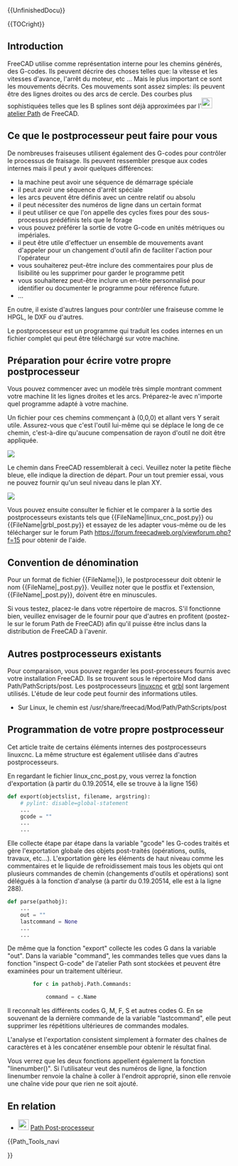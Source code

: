  {{UnfinishedDocu}}





{{TOCright}}

## Introduction

FreeCAD utilise comme représentation interne pour les chemins générés, des G-codes. Ils peuvent décrire des choses telles que: la vitesse et les vitesses d\'avance, l\'arrêt du moteur, etc \... Mais le plus important ce sont les mouvements décrits. Ces mouvements sont assez simples: ils peuvent être des lignes droites ou des arcs de cercle. Des courbes plus sophistiquées telles que les B splines sont déjà approximées par l\'<img alt="" src=images/Workbench_Path.svg  style="width:24px;"> [atelier Path](Path_Workbench/fr.md) de FreeCAD.

## Ce que le postprocesseur peut faire pour vous 

De nombreuses fraiseuses utilisent également des G-codes pour contrôler le processus de fraisage. Ils peuvent ressembler presque aux codes internes mais il peut y avoir quelques différences:

-   la machine peut avoir une séquence de démarrage spéciale
-   il peut avoir une séquence d\'arrêt spéciale
-   les arcs peuvent être définis avec un centre relatif ou absolu
-   il peut nécessiter des numéros de ligne dans un certain format
-   il peut utiliser ce que l\'on appelle des cycles fixes pour des sous-processus prédéfinis tels que le forage
-   vous pouvez préférer la sortie de votre G-code en unités métriques ou impériales.
-   il peut être utile d\'effectuer un ensemble de mouvements avant d\'appeler pour un changement d\'outil afin de faciliter l\'action pour l\'opérateur
-   vous souhaiterez peut-être inclure des commentaires pour plus de lisibilité ou les supprimer pour garder le programme petit
-   vous souhaiterez peut-être inclure un en-tête personnalisé pour identifier ou documenter le programme pour référence future.
-   \...

En outre, il existe d\'autres langues pour contrôler une fraiseuse comme le HPGL, le DXF ou d\'autres.

Le postprocesseur est un programme qui traduit les codes internes en un fichier complet qui peut être téléchargé sur votre machine.

## Préparation pour écrire votre propre postprocesseur 

Vous pouvez commencer avec un modèle très simple montrant comment votre machine lit les lignes droites et les arcs. Préparez-le avec n\'importe quel programme adapté à votre machine.

Un fichier pour ces chemins commençant à (0,0,0) et allant vers Y serait utile. Assurez-vous que c\'est l\'outil lui-même qui se déplace le long de ce chemin, c\'est-à-dire qu\'aucune compensation de rayon d\'outil ne doit être appliquée.

![](images/Path_PostProcessorSketch.png )

Le chemin dans FreeCAD ressemblerait à ceci. Veuillez noter la petite flèche bleue, elle indique la direction de départ. Pour un tout premier essai, vous ne pouvez fournir qu\'un seul niveau dans le plan XY.

![](images/Path_PostProcessorModel.png )

Vous pouvez ensuite consulter le fichier et le comparer à la sortie des postprocesseurs existants tels que {{FileName|linux_cnc_post.py}} ou {{FileName|grbl_post.py}} et essayez de les adapter vous-même ou de les télécharger sur le forum Path <https://forum.freecadweb.org/viewforum.php?f=15> pour obtenir de l\'aide.

## Convention de dénomination 

Pour un format de fichier {{FileName|<filename>}}, le postprocesseur doit obtenir le nom {{FileName|<filename>_post.py}}. Veuillez noter que le postfix et l\'extension, {{FileName|_post.py}}, doivent être en minuscules.

Si vous testez, placez-le dans votre répertoire de macros. S\'il fonctionne bien, veuillez envisager de le fournir pour que d\'autres en profitent (postez-le sur le forum Path de FreeCAD) afin qu\'il puisse être inclus dans la distribution de FreeCAD à l\'avenir.

## Autres postprocesseurs existants 

Pour comparaison, vous pouvez regarder les post-processeurs fournis avec votre installation FreeCAD. Ils se trouvent sous le répertoire Mod dans Path/PathScripts/post. Les postprocesseurs [linuxcnc](http://linuxcnc.org/) et [grbl](https://github.com/grbl/grbl) sont largement utilisés. L\'étude de leur code peut fournir des informations utiles.

-   Sur Linux, le chemin est /usr/share/freecad/Mod/Path/PathScripts/post

## Programmation de votre propre postprocesseur 

Cet article traite de certains éléments internes des postprocesseurs linuxcnc. La même structure est également utilisée dans d\'autres postprocesseurs.

En regardant le fichier linux\_cnc\_post.py, vous verrez la fonction d\'exportation (à partir du 0.19.20514, elle se trouve à la ligne 156)


```python
def export(objectslist, filename, argstring):
    # pylint: disable=global-statement
    ...
    gcode = ""
    ...
    ...
```

Elle collecte étape par étape dans la variable \"gcode\" les G-codes traités et gère l\'exportation globale des objets post-traités (opérations, outils, travaux, etc\...). L\'exportation gère les éléments de haut niveau comme les commentaires et le liquide de refroidissement mais tous les objets qui ont plusieurs commandes de chemin (changements d\'outils et opérations) sont délégués à la fonction d\'analyse (à partir du 0.19.20514, elle est à la ligne 288).


```python
def parse(pathobj):
    ...
    out = ""
    lastcommand = None
    ...
    ...
```

De même que la fonction \"export\" collecte les codes G dans la variable \"out\". Dans la variable \"command\", les commandes telles que vues dans la fonction \"inspect G-code\" de l\'atelier Path sont stockées et peuvent être examinées pour un traitement ultérieur.


```python
        for c in pathobj.Path.Commands:

            command = c.Name
```

Il reconnaît les différents codes G, M, F, S et autres codes G. En se souvenant de la dernière commande de la variable \"lastcommand\", elle peut supprimer les répétitions ultérieures de commandes modales.

L\'analyse et l\'exportation consistent simplement à formater des chaînes de caractères et à les concaténer ensemble pour obtenir le résultat final.

Vous verrez que les deux fonctions appellent également la fonction \"linenumber()\". Si l\'utilisateur veut des numéros de ligne, la fonction linenumber renvoie la chaîne à coller à l\'endroit approprié, sinon elle renvoie une chaîne vide pour que rien ne soit ajouté.

## En relation 


<div class="mw-translate-fuzzy">

-   <img alt="" src=images/Path_PostProcess.svg  style="width:24px;"> [Path Post-processeur](Path_Post/fr.md)


</div>





{{Path_Tools_navi

}} 
